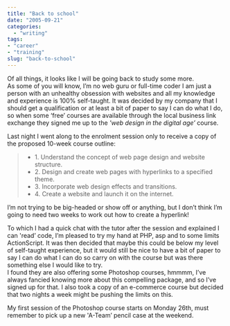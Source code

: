 ```yaml
---
title: "Back to school"
date: "2005-09-21"
categories: 
  - "writing"
tags:
- "career"
- "training"
slug: "back-to-school"
---
```


Of all things, it looks like I will be going back to study some more.  
As some of you will know, I’m no web guru or full-time coder I am just a person with an unhealthy obsession with websites and all my knowledge and experience is 100% self-taught. It was decided by my company that I should get a qualification or at least a bit of paper to say I can do what I do, so when some ‘free’ courses are available through the local business link exchange they signed me up to the _'web design in the digital age’_ course.
 
Last night I went along to the enrolment session only to receive a copy of the proposed 10-week course outline:

> - 1\. Understand the concept of web page design and website structure.
> - 2\. Design and create web pages with hyperlinks to a specified theme.
> - 3\. Incorporate web design effects and transitions.
> - 4\. Create a website and launch it on the internet.

I’m not trying to be big-headed or show off or anything, but I don’t think I’m going to need two weeks to work out how to create a hyperlink!
 
To which I had a quick chat with the tutor after the session and explained I can 'read’ code, I’m pleased to try my hand at PHP, asp and to some limits ActionScript. It was then decided that maybe this could be below my level of self-taught experience, but it would still be nice to have a bit of paper to say I can do what I can do so carry on with the course but was there something else I would like to try.  
I found they are also offering some Photoshop courses, hmmmm, I’ve always fancied knowing more about this compelling package, and so I’ve signed up for that. I also took a copy of an e-commerce course but decided that two nights a week might be pushing the limits on this.
 
My first session of the Photoshop course starts on Monday 26th, must remember to pick up a new 'A-Team’ pencil case at the weekend.
